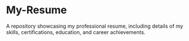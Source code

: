 # My-Resume
A repository showcasing my professional resume, including details of my skills, certifications, education, and career achievements.
